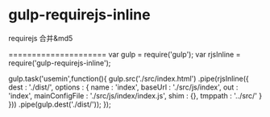 gulp-requirejs-inline
=====================
requirejs 合并&md5


=====================
var gulp = require('gulp');
var rjsInline = require('gulp-requirejs-inline');


gulp.task('usemin',function(){
    gulp.src('./src/index.html')
        .pipe(rjsInline({
                dest : './dist/',
                options : {
	                name : 'index',
	                baseUrl : './src/js/index',
	                out : 'index',
	                mainConfigFile : './src/js/index/index.js',
	                shim : {},
	                tmppath : '../src/'
            	}
        }))
        .pipe(gulp.dest('./dist/'));
});
